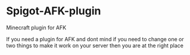 # Spigot-AFK-plugin
Minecraft plugin for AFK

If you need a plugin for AFK and dont mind if you need to change one or two things to make it work on your server then you are at the right place
